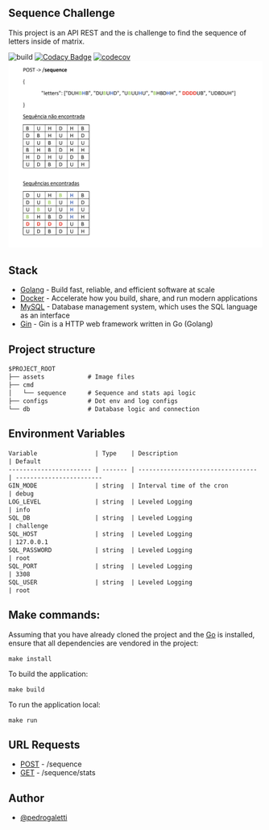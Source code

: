 ## Sequence Challenge

This project is an API REST and the is challenge to find the sequence of letters inside of matrix.

![build](https://img.shields.io/github/workflow/status/PedroGaletti/sequence-golang/challenge)
[![Codacy Badge](https://api.codacy.com/project/badge/Grade/b9afa557e9d9491f8477d813033b71cf)](https://app.codacy.com/gh/PedroGaletti/sequence-golang?utm_source=github.com&utm_medium=referral&utm_content=PedroGaletti/sequence-golang&utm_campaign=Badge_Grade_Settings)
[![codecov](https://codecov.io/gh/PedroGaletti/sequence-golang/branch/main/graph/badge.svg?token=FGZ8RTM126)](https://codecov.io/gh/PedroGaletti/sequence-golang)
![Thumbnail](./assets/sequence.png)

## Stack

- [Golang](https://go.dev) - Build fast, reliable, and efficient software at scale
- [Docker](https://www.docker.com) - Accelerate how you build, share, and run modern applications
- [MySQL](https://www.mysql.com) - Database management system, which uses the SQL language as an interface
- [Gin](https://github.com/gin-gonic/gin) - Gin is a HTTP web framework written in Go (Golang)

## Project structure

```
$PROJECT_ROOT
├── assets            # Image files
├── cmd
│   └── sequence      # Sequence and stats api logic
├── configs           # Dot env and log configs
└── db                # Database logic and connection 
```

## Environment Variables

```
Variable                | Type    | Description                       | Default
----------------------- | ------- | --------------------------------- | ------------------------
GIN_MODE                | string  | Interval time of the cron         | debug
LOG_LEVEL               | string  | Leveled Logging                   | info
SQL_DB                  | string  | Leveled Logging                   | challenge
SQL_HOST                | string  | Leveled Logging                   | 127.0.0.1
SQL_PASSWORD            | string  | Leveled Logging                   | root
SQL_PORT                | string  | Leveled Logging                   | 3308
SQL_USER                | string  | Leveled Logging                   | root
```


## Make commands:

Assuming that you have already cloned the project and the [Go](https://golang.org/doc/install) is installed, ensure that all dependencies are vendored in the project:

```
make install
```

To build the application:

```
make build
```

To run the application local:

```
make run
```

## URL Requests

- [POST](http://localhost:8080/sequence) - /sequence
- [GET](http://localhost:8080/sequence/stats) - /sequence/stats

## Author

- [@pedrogaletti](https://www.github.com/PedroGaletti)